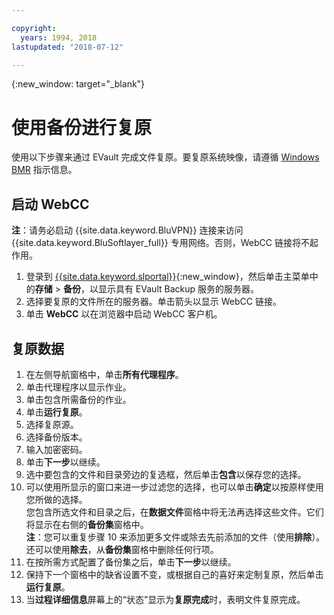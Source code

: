 ```yaml
---

copyright:
  years: 1994, 2018
lastupdated: "2018-07-12"

---
```

{:new_window: target="_blank"}

# 使用备份进行复原

使用以下步骤来通过 EVault 完成文件复原。要复原系统映像，请遵循 [Windows BMR](restoring-evault-bmr-system-volume-image.html) 指示信息。

## 启动 WebCC

**注**：请务必启动 {{site.data.keyword.BluVPN}} 连接来访问 {{site.data.keyword.BluSoftlayer_full}} 专用网络。否则，WebCC 链接将不起作用。

1. 登录到 [{{site.data.keyword.slportal}}](https://control.softlayer.com/){:new_window}，然后单击主菜单中的**存储** > **备份**，以显示具有 EVault Backup 服务的服务器。
2. 选择要复原的文件所在的服务器。单击箭头以显示 WebCC 链接。
3. 单击 **WebCC** 以在浏览器中启动 WebCC 客户机。

## 复原数据

1. 在左侧导航窗格中，单击**所有代理程序**。
2. 单击代理程序以显示作业。
3. 单击包含所需备份的作业。
4. 单击**运行复原**。
5. 选择复原源。
6. 选择备份版本。
7. 输入加密密码。
8. 单击**下一步**以继续。
9. 选中要包含的文件和目录旁边的复选框，然后单击**包含**以保存您的选择。
10. 可以使用所显示的窗口来进一步过滤您的选择，也可以单击**确定**以按原样使用您所做的选择。<br/>
您包含所选文件和目录之后，在**数据文件**窗格中将无法再选择这些文件。它们将显示在右侧的**备份集**窗格中。<br/>**注**：您可以重复步骤 10 来添加更多文件或除去先前添加的文件（使用**排除**）。<br/>还可以使用**除去**，从**备份集**窗格中删除任何行项。
11. 在按所需方式配置了备份集之后，单击**下一步**以继续。
12. 保持下一个窗格中的缺省设置不变，或根据自己的喜好来定制复原，然后单击**运行复原**。
13. 当**过程详细信息**屏幕上的“状态”显示为**复原完成**时，表明文件复原完成。
